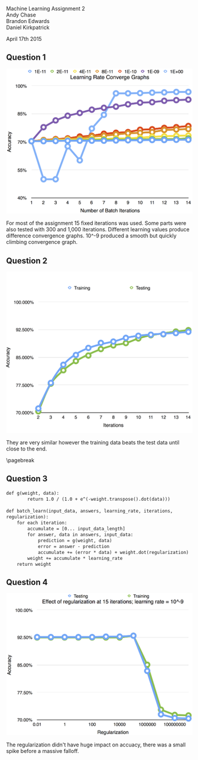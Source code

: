 Machine Learning Assignment 2  
Andy Chase  
Brandon Edwards  
Daniel Kirkpatrick  

April 17th 2015

## Question 1

![chart 1](chart_1.png)

For most of the assignment 15 fixed iterations was used. Some parts were also tested with 300 and 1,000 iterations. Different learning values produce difference convergence graphs. 10^-9 produced a smooth but quickly climbing convergence graph.

## Question 2

![chart 2](chart_2.png)

They are very similar however the training data beats the test data until close to the end.

\pagebreak

## Question 3

	def g(weight, data):
	        return 1.0 / (1.0 + e^(-weight.transpose().dot(data)))

	def batch_learn(input_data, answers, learning_rate, iterations, regularization):
	    for each iteration:
	        accumulate = [0... input_data_length]
	        for answer, data in answers, input_data:
	            prediction = g(weight, data)
	            error = answer - prediction
	            accumulate += (error * data) + weight.dot(regularization)
	        weight += accumulate * learning_rate
	    return weight

## Question 4

![chart 3.png](chart_3.png)

The regularization didn't have huge impact on accuacy, there was a small spike before a massive falloff.

